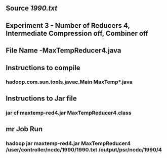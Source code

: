 ## Source *1990.txt*

## Experiment 3 - Number of Reducers 4, Intermediate Compression off, Combiner off

## File Name -MaxTempReducer4.java

## Instructions to compile

### hadoop.com.sun.tools.javac.Main MaxTemp*.java

## Instructions to Jar file

### jar cf maxtemp-red4.jar MaxTempReducer4.class

## mr Job Run

### hadoop jar maxtemp-red4.jar MaxTempReducer4 /user/controller/ncdc/1990/1990.txt /output/psr/ncdc/1990/4

